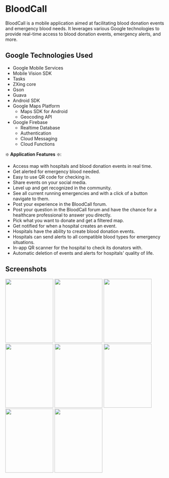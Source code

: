 # BloodCall

BloodCall is a mobile application aimed at facilitating blood donation events and emergency blood needs. It leverages various Google technologies to provide real-time access to blood donation events, emergency alerts, and more.

## Google Technologies Used
- Google Mobile Services
- Mobile Vision SDK
- Tasks
- ZXing core
- Gson
- Guava
- Android SDK
- Google Maps Platform
  - Maps SDK for Android
  - Geocoding API
- Google Firebase
  - Realtime Database
  - Authentication
  - Cloud Messaging
  - Cloud Functions

❇️ **Application Features** ❇️:

- Access map with hospitals and blood donation events in real time.
- Get alerted for emergency blood needed.
- Easy to use QR code for checking in.
- Share events on your social media.
- Level up and get recognized in the community.
- See all current running emergencies and with a click of a button navigate to them.
- Post your experience in the BloodCall forum.
- Post your question in the BloodCall forum and have the chance for a healthcare professional to answer you directly.
- Pick what you want to donate and get a filtered map.
- Get notified for when a hospital creates an event.
- Hospitals have the ability to create blood donation events.
- Hospitals can send alerts to all compatible blood types for emergency situations.
- In-app QR scanner for the hospital to check its donators with.
- Automatic deletion of events and alerts for hospitals' quality of life.

## Screenshots

<div>
  <img src="https://github.com/DhruvkumarMashru/BloodCall/assets/104681256/7802416b-2f2c-45ff-9471-4afc777a64c3" width="150" height="200"/>
  <img src="https://github.com/DhruvkumarMashru/BloodCall/assets/104681256/acb65639-37d3-4505-a57c-fb8fc03bb3c5" width="150" height="200"/>
  <img src="https://github.com/DhruvkumarMashru/BloodCall/assets/104681256/4b45cdfe-2f0b-4fe7-8f1d-50034c55fd5c" width="150" height="200"/>
  <img src="https://github.com/DhruvkumarMashru/BloodCall/assets/104681256/e93026af-77f6-4710-848e-7b1d08d550f2" width="150" height="200"/>
  <img src="https://github.com/DhruvkumarMashru/BloodCall/assets/104681256/9750c689-65e4-4e5b-af67-79e4c936b37b" width="150" height="200"/>
  <img src="https://github.com/DhruvkumarMashru/BloodCall/assets/104681256/20ea334b-7535-4896-965c-8634300ca756" width="150" height="200"/>
  <img src="https://github.com/DhruvkumarMashru/BloodCall/assets/104681256/9773bc1e-4be5-4534-9fde-953336452bb6" width="150" height="200"/>
  <img src="https://github.com/DhruvkumarMashru/BloodCall/assets/104681256/cc26cd9c-fa29-4bb3-984b-03417a5be08a" width="150" height="200"/>
</div>
